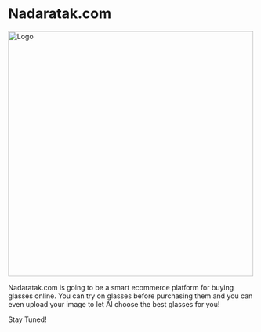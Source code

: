 # Nadaratak.com

<img src="https://raw.githubusercontent.com/ZiadMuhammad/nadaratak-client/main/src/assets/logo.png?token=AR6WFCL6HP44KANIVNJUKYDAOAPKA" alt="Logo" width="500"/>

Nadaratak.com is going to be a smart ecommerce platform for buying glasses online. You can try on glasses before purchasing them and you can even upload your image to let AI choose the best glasses for you!

Stay Tuned!
